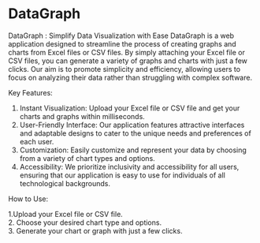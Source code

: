 <h1> DataGraph </h1>
DataGraph : Simplify Data Visualization with Ease
DataGraph is a web application designed to streamline the process of creating graphs and charts from Excel files or CSV files. By simply attaching your Excel file or CSV files, you can generate a variety of graphs and charts with just a few clicks. Our aim is to promote simplicity and efficiency, allowing users to focus on analyzing their data rather than struggling with complex software.

Key Features:
1. Instant Visualization: Upload your Excel file or CSV file and get your charts and graphs within milliseconds.
2. User-Friendly Interface: Our application features attractive interfaces and adaptable designs to cater to the unique needs and preferences of each user.
3. Customization: Easily customize and represent your data by choosing from a variety of chart types and options.
4. Accessibility: We prioritize inclusivity and accessibility for all users, ensuring that our application is easy to use for individuals of all technological backgrounds.

How to Use: 

1.Upload your Excel file or CSV file.                       
2. Choose your desired chart type and options.                         
3. Generate your chart or graph with just a few clicks.
